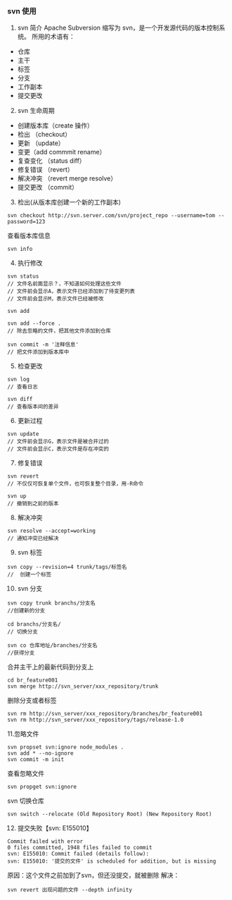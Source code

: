 ### svn 使用

1. svn 简介
   Apache Subversion 缩写为 svn，是一个开发源代码的版本控制系统。
   所用的术语有：

- 仓库
- 主干
- 标签
- 分支
- 工作副本
- 提交更改

2. svn 生命周期

- 创建版本库（create 操作）
- 检出 （checkout）
- 更新 （update）
- 变更（add commmit rename）
- 复查变化 （status diff）
- 修复错误 （revert）
- 解决冲突 （revert merge resolve）
- 提交更改 （commit）

3. 检出(从版本库创建一个新的工作副本)

```
svn checkout http://svn.server.com/svn/project_repo --username=tom --password=123
```

查看版本库信息

```
svn info
```

4. 执行修改

```
svn status
// 文件名前面显示？，不知道如何处理这些文件
// 文件前会显示A，表示文件已经添加到了待变更列表
// 文件前会显示M，表示文件已经被修改
```

```
svn add
```

```
svn add --force .
// 除去忽略的文件，把其他文件添加到仓库
```

```
svn commit -m '注释信息'
// 把文件添加到版本库中
```

5. 检查更改

```
svn log
// 查看日志
```

```
svn diff
// 查看版本间的差异
```

6. 更新过程

```
svn update
// 文件前会显示G，表示文件是被合并过的
// 文件前会显示C，表示文件是存在冲突的
```

7. 修复错误

```
svn revert
// 不仅仅可恢复单个文件，也可恢复整个目录，用-R命令
```

```
svn up
// 撤销到之前的版本
```

8. 解决冲突

```
svn resolve --accept=working
// 通知冲突已经解决
```

9. svn 标签

```
svn copy --revision=4 trunk/tags/标签名
//  创建一个标签
```

10. svn 分支

```
svn copy trunk branchs/分支名
//创建新的分支
```

```
cd branchs/分支名/
// 切换分支
```

```
svn co 仓库地址/branches/分支名
//获得分支
```

合并主干上的最新代码到分支上

```
cd br_feature001
svn merge http://svn_server/xxx_repository/trunk
```

删除分支或者标签

```
svn rm http://svn_server/xxx_repository/branches/br_feature001
svn rm http://svn_server/xxx_repository/tags/release-1.0
```

11.忽略文件

```
svn propset svn:ignore node_modules .
svn add * --no-ignore
svn commit -m init

```

查看忽略文件

```
svn propget svn:ignore
```

svn 切换仓库

```
svn switch --relocate (Old Repository Root) (New Repository Root)
```

12. 提交失败【svn: E155010】

```
Commit failed with error
0 files committed, 1948 files failed to commit
svn: E155010: Commit failed (details follow):
svn: E155010: '提交的文件' is scheduled for addition, but is missing
```
原因：这个文件之前加到了svn，但还没提交，就被删除
解决：

```
svn revert 出现问题的文件 --depth infinity
```

